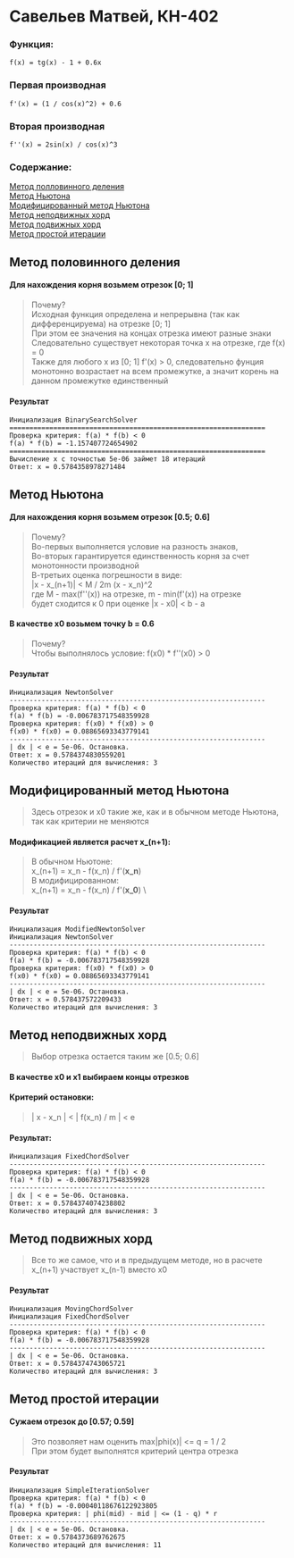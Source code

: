 # Савельев Матвей, КН-402

### Функция:
```
f(x) = tg(x) - 1 + 0.6x
```

### Первая производная
```
f'(x) = (1 / cos(x)^2) + 0.6
```
### Вторая производная
```
f''(x) = 2sin(x) / cos(x)^3
```


### Содержание:
[Метод полловинного деления](#метод-половинного-деления) \
[Метод Ньютона](#метод-ньютона) \
[Модифицированный метод Ньютона](#модифицированный-метод-Ньютона) \
[Метод неподвижных хорд](#метод-неподвижных-хорд) \
[Метод подвижных хорд](#метод-подвижных-хорд) \
[Метод простой итерации](#метод-простой-итерации)

## Метод половинного деления
#### Для нахождения корня возьмем отрезок [0; 1] 
> Почему? \
> Исходная функция определена и непрерывна (так как дифференцируема) на отрезке [0; 1] \
> При этом ее значения на концах отрезка имеют разные знаки \
> Следовательно существует некоторая точка x на отрезке, где f(x) = 0 \
> Также для любого x из [0; 1] f'(x) > 0, следовательно фунция монотонно возрастает на всем промежутке, а значит корень на данном промежутке единственный
#### Результат
```
Инициализация BinarySearchSolver
================================================================
Проверка критерия: f(a) * f(b) < 0
f(a) * f(b) = -1.157407724654902
================================================================
Вычисление x с точностью 5e-06 займет 18 итераций
Ответ: x = 0.5784358978271484
```

## Метод Ньютона
#### Для нахождения корня возьмем отрезок [0.5; 0.6]
> Почему? \
> Во-первых выполняется условие на разность знаков, \
> Во-вторых гарантируется единственность корня за счет монотонности производной \
> В-третьих оценка погрешности в виде: \
> |x - x_(n+1)| < M / 2m (x - x_n)^2 \
> где M - max(f''(x)) на отрезке, m - min(f'(x)) на отрезке \
> будет сходится к 0 при оценке |x - x0| < b - a
#### В качестве x0 возьмем точку b = 0.6
> Почему? \
> Чтобы выполнялось условие: f(x0) * f''(x0) > 0

#### Результат
```
Инициализация NewtonSolver
----------------------------------------------------------------
Проверка критерия: f(a) * f(b) < 0
f(a) * f(b) = -0.006783717548359928
Проверка критерия: f(x0) * f(x0) > 0
f(x0) * f(x0) = 0.08865693343779141
----------------------------------------------------------------
| dx | < e = 5e-06. Остановка.
Ответ: x = 0.5784374830559201
Количество итераций для вычисления: 3
```

## Модифицированный метод Ньютона
> Здесь отрезок и x0 такие же, как и в обычном методе Ньютона, так как критерии не меняются

#### Модификацией является расчет x_(n+1):
> В обычном Ньютоне: \
> x_(n+1) = x_n - f(x_n) / f'(**x_n**) \
> В модифицированном: \
> x_(n+1) = x_n - f(x_n) / f'(**x_0**) \

#### Результат
```
Инициализация ModifiedNewtonSolver
Инициализация NewtonSolver
----------------------------------------------------------------
Проверка критерия: f(a) * f(b) < 0
f(a) * f(b) = -0.006783717548359928
Проверка критерия: f(x0) * f(x0) > 0
f(x0) * f(x0) = 0.08865693343779141
----------------------------------------------------------------
| dx | < e = 5e-06. Остановка.
Ответ: x = 0.578437572209433
Количество итераций для вычисления: 3
```

## Метод неподвижных хорд
> Выбор отрезка остается таким же [0.5; 0.6]

#### В качестве x0 и x1 выбираем концы отрезков

#### Критерий остановки:
> | x - x_n | < | f(x_n) / m | < e

#### Результат:
```
Инициализация FixedChordSolver
----------------------------------------------------------------
Проверка критерия: f(a) * f(b) < 0
f(a) * f(b) = -0.006783717548359928
----------------------------------------------------------------
| dx | < e = 5e-06. Остановка.
Ответ: x = 0.5784374074238802
Количество итераций для вычисления: 3
```

## Метод подвижных хорд
> Все то же самое,  что и в предыдущем методе,
> но в расчете x_(n+1) участвует x_(n-1) вместо x0

#### Результат
```
Инициализация MovingChordSolver
Инициализация FixedChordSolver
----------------------------------------------------------------
Проверка критерия: f(a) * f(b) < 0
f(a) * f(b) = -0.006783717548359928
----------------------------------------------------------------
| dx | < e = 5e-06. Остановка.
Ответ: x = 0.5784374743065721
Количество итераций для вычисления: 3
```

## Метод простой итерации
#### Сужаем отрезок до [0.57; 0.59]
> Это позволяет нам оценить max|phi(x)| <= q = 1 / 2 \
> При этом будет выполнятся критерий центра отрезка

#### Результат
```
Инициализация SimpleIterationSolver
Проверка критерия: f(a) * f(b) < 0
f(a) * f(b) = -0.00040118676122923805
Проверка критерия: | phi(mid) - mid | <= (1 - q) * r
----------------------------------------------------------------
| dx | < e = 5e-06. Остановка.
Ответ: x = 0.5784373689762675
Количество итераций для вычисления: 11
```

